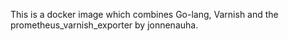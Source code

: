 This is a docker image which combines Go-lang, Varnish and the prometheus_varnish_exporter by jonnenauha.
